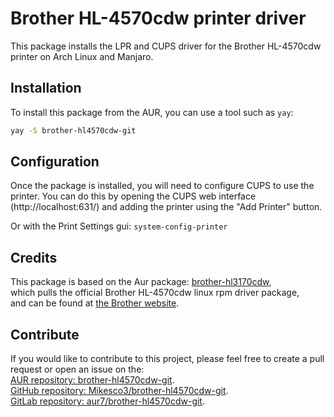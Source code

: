 # Brother HL-4570cdw printer driver

This package installs the LPR and CUPS driver for the Brother HL-4570cdw printer on Arch Linux and Manjaro.

## Installation

To install this package from the AUR, you can use a tool such as `yay`:
``` bash
yay -S brother-hl4570cdw-git
```

## Configuration

Once the package is installed, you will need to configure CUPS to use the printer. You can do this by opening the CUPS web interface (http://localhost:631/) and adding the printer using the "Add Printer" button.

Or with the Print Settings gui: `system-config-printer`

## Credits

This package is based on the Aur package: [brother-hl3170cdw](https://aur.archlinux.org/packages/brother-hl3170cdw), <br>
which pulls the official Brother HL-4570cdw linux rpm driver package, <br>
and can be found at
 [the Brother website](https://support.brother.com/g/b/downloadtop.aspx?c=us&lang=en&prod=hl4570cdw_all).
  

## Contribute

If you would like to contribute to this project, please feel free to create a pull request or open an issue on the: <br>
 [AUR repository:     brother-hl4570cdw-git](https://aur.archlinux.org/packages/brother-hl4570cdw-git). <br>
 [GitHub repository:  Mikesco3/brother-hl4570cdw-git](https://github.com/Mikesco3/brother-hl4570cdw-git). <br>
 [GitLab repository:  aur7/brother-hl4570cdw-git](https://gitlab.com/aur7/brother-hl4570cdw-git).
 

